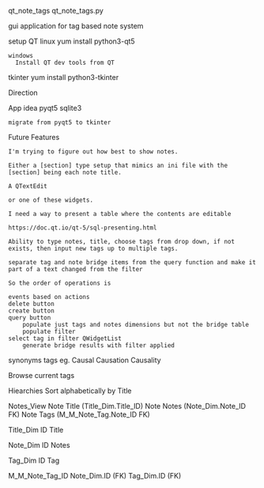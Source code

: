 qt_note_tags
	qt_note_tags.py

gui application for tag based note system

setup
  QT
    linux
      yum install python3-qt5

    windows
      Install QT dev tools from QT

  tkinter
    yum install python3-tkinter

Direction

App idea
	pyqt5
	sqlite3
	
	migrate from pyqt5 to tkinter

Future Features

	I'm trying to figure out how best to show notes.

	Either a [section] type setup that mimics an ini file with the [section] being each note title.

	A QTextEdit

	or one of these widgets.

	I need a way to present a table where the contents are editable

	https://doc.qt.io/qt-5/sql-presenting.html

	Ability to type notes, title, choose tags from drop down, if not exists, then input new tags up to multiple tags.

	separate tag and note bridge items from the query function and make it part of a text changed from the filter

	So the order of operations is

	events based on actions
	delete button
	create button
	query button
		populate just tags and notes dimensions but not the bridge table
		populate filter
	select tag in filter QWidgetList
		generate bridge results with filter applied

synonyms
	tags
		eg.
			Causal
				Causation
				Causality
				
Browse current tags

Hiearchies
Sort alphabetically by Title
	
Notes_View
	Note Title (Title_Dim.Title_ID)
	Note Notes (Note_Dim.Note_ID FK)
	Note Tags (M_M_Note_Tag.Note_ID FK)
	
Title_Dim
	ID
	Title

Note_Dim
	ID
	Notes

Tag_Dim
	ID
	Tag
	
M_M_Note_Tag_ID
	Note_Dim.ID (FK)
	Tag_Dim.ID (FK)
	

